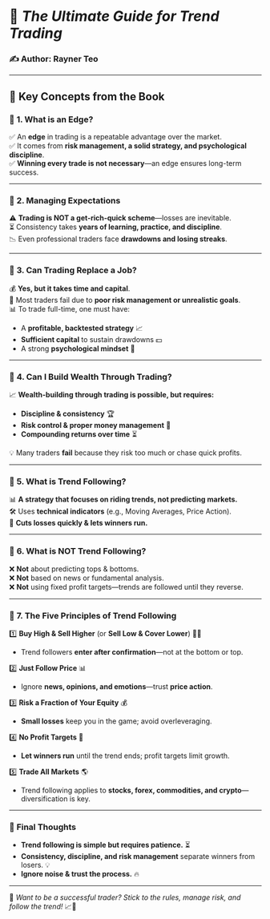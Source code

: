 # 📘 *The Ultimate Guide for Trend Trading*  
### ✍️ **Author:** Rayner Teo  

---

## 📑 **Key Concepts from the Book**  

### 🔹 **1. What is an Edge?**  
✅ An **edge** in trading is a repeatable advantage over the market.  
✅ It comes from **risk management, a solid strategy, and psychological discipline**.  
✅ **Winning every trade is not necessary**—an edge ensures long-term success.  

---

### 🔹 **2. Managing Expectations**  
⚠️ **Trading is NOT a get-rich-quick scheme**—losses are inevitable.  
⏳ Consistency takes **years of learning, practice, and discipline**.  
📉 Even professional traders face **drawdowns and losing streaks**.  

---

### 🔹 **3. Can Trading Replace a Job?**  
💰 **Yes, but it takes time and capital**.  
🛑 Most traders fail due to **poor risk management or unrealistic goals**.  
📊 To trade full-time, one must have:  
   - A **profitable, backtested strategy** 📈  
   - **Sufficient capital** to sustain drawdowns 💵  
   - A strong **psychological mindset** 🧠  

---

### 🔹 **4. Can I Build Wealth Through Trading?**  
📈 **Wealth-building through trading is possible, but requires:**  
- **Discipline & consistency** 🏆  
- **Risk control & proper money management** 🔄  
- **Compounding returns over time** ⏳  

💡 Many traders **fail** because they risk too much or chase quick profits.  

---

### 🔹 **5. What is Trend Following?**  
📊 **A strategy that focuses on riding trends, not predicting markets.**  
🛠 Uses **technical indicators** (e.g., Moving Averages, Price Action).  
🔄 **Cuts losses quickly & lets winners run.**  

---

### 🔹 **6. What is NOT Trend Following?**  
❌ **Not** about predicting tops & bottoms.  
❌ **Not** based on news or fundamental analysis.  
❌ **Not** using fixed profit targets—trends are followed until they reverse.  

---

### 🔹 **7. The Five Principles of Trend Following**  
1️⃣ **Buy High & Sell Higher** (or **Sell Low & Cover Lower**) 🔼🔽  
   - Trend followers **enter after confirmation**—not at the bottom or top.  

2️⃣ **Just Follow Price** 📊  
   - Ignore **news, opinions, and emotions**—trust **price action**.  

3️⃣ **Risk a Fraction of Your Equity** 💰  
   - **Small losses** keep you in the game; avoid overleveraging.  

4️⃣ **No Profit Targets** 🚀  
   - **Let winners run** until the trend ends; profit targets limit growth.  

5️⃣ **Trade All Markets** 🌎  
   - Trend following applies to **stocks, forex, commodities, and crypto**—diversification is key.  

---

### 🎯 **Final Thoughts**  
- **Trend following is simple but requires patience.** ⏳  
- **Consistency, discipline, and risk management** separate winners from losers. 💡  
- **Ignore noise & trust the process.** 🔥  

---

🔹 *Want to be a successful trader? Stick to the rules, manage risk, and follow the trend!* 📈🚀  


